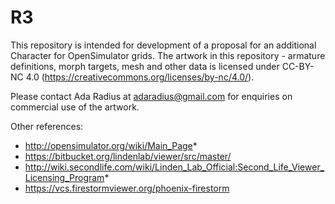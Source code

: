 # R3
This repository is intended for development of a proposal for an additional Character for OpenSimulator grids. The artwork in this repository - armature definitions, morph targets, mesh and other data is licensed under CC-BY-NC 4.0 (https://creativecommons.org/licenses/by-nc/4.0/).

Please contact Ada Radius at adaradius@gmail.com for enquiries on commercial use of the artwork.

Other references:
* http://opensimulator.org/wiki/Main_Page*
* https://bitbucket.org/lindenlab/viewer/src/master/
* http://wiki.secondlife.com/wiki/Linden_Lab_Official:Second_Life_Viewer_Licensing_Program*
* https://vcs.firestormviewer.org/phoenix-firestorm
